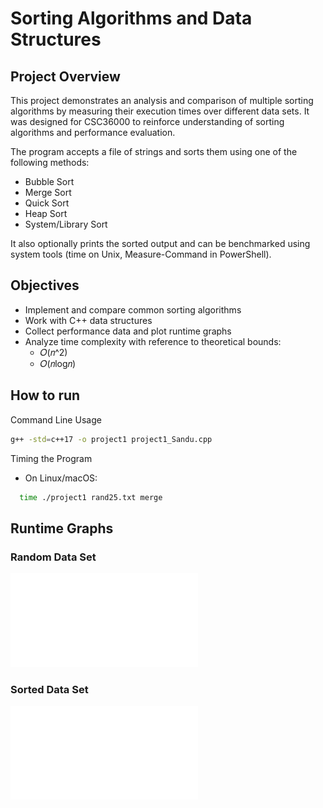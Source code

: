 # Sorting Algorithms and Data Structures

## Project Overview
This project demonstrates an analysis and comparison of multiple sorting algorithms by measuring their execution times over different data sets. It was designed for CSC36000 to reinforce understanding of sorting algorithms and performance evaluation.

The program accepts a file of strings and sorts them using one of the following methods:

- Bubble Sort
- Merge Sort
- Quick Sort
- Heap Sort
- System/Library Sort

It also optionally prints the sorted output and can be benchmarked using system tools (time on Unix, Measure-Command in PowerShell).

## Objectives
- Implement and compare common sorting algorithms 
- Work with C++ data structures
- Collect performance data and plot runtime graphs
- Analyze time complexity with reference to theoretical bounds:
  - 𝑂(𝑛^2)
  - 𝑂(𝑛log⁡𝑛)

## How to run
Command Line Usage
```bash
g++ -std=c++17 -o project1 project1_Sandu.cpp
```
Timing the Program
- On Linux/macOS:
```bash
  time ./project1 rand25.txt merge
```

## Runtime Graphs

### Random Data Set
![Random Data Plot](images/forRandDataSets.pdf)

### Sorted Data Set
![Sorted Data Plot](images/forSRTDataSets.pdf)
